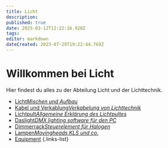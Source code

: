 ```yaml
---
title: Licht
description: 
published: true
date: 2025-03-12T12:22:16.920Z
tags: 
editor: markdown
dateCreated: 2023-07-29T19:22:44.769Z
---
```


# Willkommen bei Licht
Hier findest du alles zu der Abteilung Licht und der Lichttechnik.

- [Licht*Mischen und Aufbau*](/licht/licht_aufbau)
- [Kabel und Verkablung*Verkabelung von Lichttechnik*](/licht/verkablung)
- [Lichtpult*Allgemeine Erklärung des Lichtpultes*](/licht/lichtpult)
- [Daslight*DMX lighting software für den PC*](/licht/daslight)
- [Dimmerrack*Steuerelement für Halogen*](/licht/Dimmer)
- [Lampen*Movingheads,KLS und co.*](/licht/Lampen)
- [Equipment](/licht/Licht-Equipment)
{.links-list}